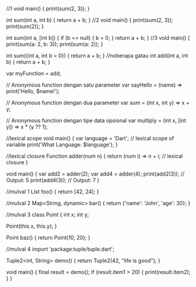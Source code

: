 //1
void main() {
  print(sum(2, 3));
}

int sum(int a, int b) {
  return a + b;
}
//2
void main() {
  print(sum(2, 3));
  print(sum(2));
}

int sum(int a, [int b]) {
  if (b == null) {
    b = 0;
  }
  return a + b;
}
//3
void main() {
  print(sum(a: 2, b: 3));
  print(sum(a: 2));
}

int sum({int a, int b = 0}) {
  return a + b;
}
//noberapa gatau
int add(int a, int b) {
  return a + b;
}

var myFunction = add;

// Anonymous function dengan satu parameter
var sayHello = (name) => print('Hello, $name!');

// Anonymous function dengan dua parameter
var sum = (int x, int y) => x + y;

// Anonymous function dengan tipe data opsional
var multiply = (int x, [int y]) => x * (y ?? 1);


//lexical scope
void main() {
  var language = 'Dart'; // lexical scope of variable
  print('What Language: $language');
}

//lexical closure
Function adder(num n) {
  return (num i) => n + i; // lexical closure
}

void main() {
  var add2 = adder(2);
  var add4 = adder(4);
  print(add2(3)); // Output: 5
  print(add4(3)); // Output: 7
}

//mulval 1
List<int> foo() {
  return [42, 24];
}

//mulval 2
Map<String, dynamic> bar() {
  return {'name': 'John', 'age': 30};
}

//mulval 3
class Point {
  int x;
  int y;
  
  Point(this.x, this.y);
}

Point baz() {
  return Point(10, 20);
}

//mulval 4
import 'package:tuple/tuple.dart';

Tuple2<int, String> demo() {
  return Tuple2(42, "life is good");
}

void main() {
  final result = demo();
  if (result.item1 > 20) {
    print(result.item2);
  }
}